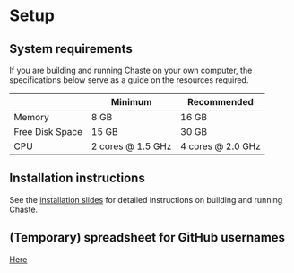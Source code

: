 # Setup

## System requirements

If you are building and running Chaste on your own computer, the specifications below serve as a guide on the resources required.

|                 | Minimum           | Recommended       |
| --------------- | ----------------- | ----------------- |
| Memory          | 8 GB              | 16 GB             |
| Free Disk Space | 15 GB             | 30 GB             |
| CPU             | 2 cores @ 1.5 GHz | 4 cores @ 2.0 GHz |

## Installation instructions

See the [installation slides](https://docs.google.com/presentation/d/1SLtv8ugYJB-8hDmtTAMuxya1YDrkJPSIT-VOrqybKBc) for detailed instructions on building and running Chaste.

## (Temporary) spreadsheet for GitHub usernames

[Here](https://docs.google.com/spreadsheets/d/10yZTIO12zPIfqXz-AELWxUD227Ls4lcQGEOIQzJCEbM/edit?usp=sharing)
